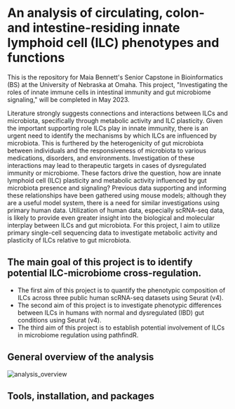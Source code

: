 # An analysis of circulating, colon- and intestine-residing innate lymphoid cell (ILC) phenotypes and functions

This is the repository for Maia Bennett's Senior Capstone in Bioinformatics (BS) at the University of Nebraska at Omaha. This project, "Investigating the roles of innate immune cells in intestinal immunity and gut microbiome signaling," will be completed in May 2023.

Literature strongly suggests connections and interactions between ILCs and microbiota, specifically through metabolic activity and ILC plasticity. Given the important supporting role ILCs play in innate immunity, there is an urgent need to identify the mechanisms by which ILCs are influenced by microbiota. This is furthered by the heterogenicity of gut microbiota between individuals and the responsiveness of microbiota to various medications, disorders, and environments. Investigation of these interactions may lead to therapeutic targets in cases of dysregulated immunity or microbiome. These factors drive the question, how are innate lymphoid cell (ILC) plasticity and metabolic activity influenced by gut microbiota presence and signaling? Previous data supporting and informing these relationships have been gathered using mouse models; although they are a useful model system, there is a need for similar investigations using primary human data. Utilization of human data, especially scRNA-seq data, is likely to provide even greater insight into the biological and molecular interplay between ILCs and gut microbiota. For this project, I aim to utilize primary single-cell sequencing data to investigate metabolic activity and plasticity of ILCs relative to gut microbiota.

## The main goal of this project is to identify potential ILC-microbiome cross-regulation.
- The first aim of this project is to quantify the phenotypic composition of ILCs across three public human scRNA-seq datasets using Seurat (v4).
- The second aim of this project is to investigate phenotypic differences between ILCs in humans with normal and dysregulated (IBD) gut conditions using Seurat (v4).
- The third aim of this project is to establish potential involvement of ILCs in microbiome regulation using pathfindR.

## General overview of the analysis

![analysis_overview](https://user-images.githubusercontent.com/123126475/224431121-1370b06d-d5a8-409c-ba8a-63e86c463591.png)

## Tools, installation, and packages
